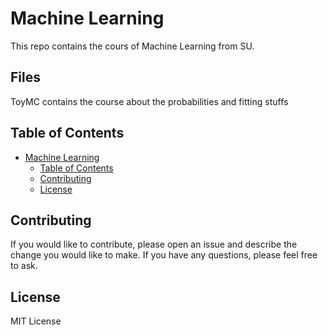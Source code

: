 # Machine Learning

This repo contains the cours of Machine Learning from SU.

## Files

ToyMC contains the course about the probabilities and fitting stuffs

## Table of Contents

- [Machine Learning](#machine-learning)
  - [Table of Contents](#table-of-contents)
  - [Contributing](#contributing)
  - [License](#license)


## Contributing

If you would like to contribute, please open an issue and describe the change you would like to make. If you have any questions, please feel free to ask.

## License

MIT License
